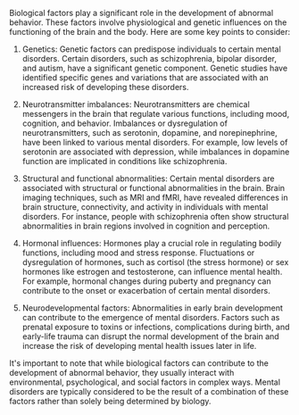 Biological factors play a significant role in the development of abnormal
behavior. These factors involve physiological and genetic influences on the
functioning of the brain and the body. Here are some key points to consider:

1. Genetics: Genetic factors can predispose individuals to certain mental
disorders. Certain disorders, such as schizophrenia, bipolar disorder, and
autism, have a significant genetic component. Genetic studies have identified
specific genes and variations that are associated with an increased risk of
developing these disorders.

2. Neurotransmitter imbalances: Neurotransmitters are chemical messengers
in the brain that regulate various functions, including mood, cognition,
and behavior. Imbalances or dysregulation of neurotransmitters, such
as serotonin, dopamine, and norepinephrine, have been linked to various
mental disorders. For example, low levels of serotonin are associated with
depression, while imbalances in dopamine function are implicated in conditions
like schizophrenia.

3. Structural and functional abnormalities: Certain mental disorders are
associated with structural or functional abnormalities in the brain. Brain
imaging techniques, such as MRI and fMRI, have revealed differences in
brain structure, connectivity, and activity in individuals with mental
disorders. For instance, people with schizophrenia often show structural
abnormalities in brain regions involved in cognition and perception.

4. Hormonal influences: Hormones play a crucial role in regulating bodily
functions, including mood and stress response. Fluctuations or dysregulation of
hormones, such as cortisol (the stress hormone) or sex hormones like estrogen
and testosterone, can influence mental health. For example, hormonal changes
during puberty and pregnancy can contribute to the onset or exacerbation of
certain mental disorders.

5. Neurodevelopmental factors: Abnormalities in early brain development can
contribute to the emergence of mental disorders. Factors such as prenatal
exposure to toxins or infections, complications during birth, and early-life
trauma can disrupt the normal development of the brain and increase the risk
of developing mental health issues later in life.

It's important to note that while biological factors can contribute to the
development of abnormal behavior, they usually interact with environmental,
psychological, and social factors in complex ways. Mental disorders are
typically considered to be the result of a combination of these factors
rather than solely being determined by biology.
